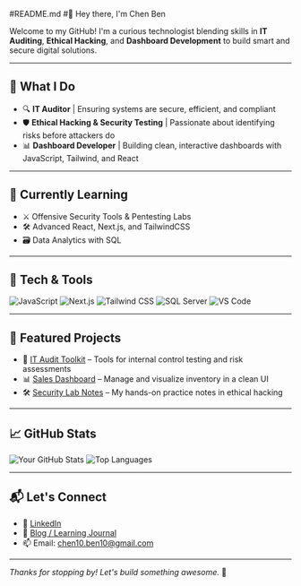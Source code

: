 #README.md
#👋 Hey there, I'm Chen Ben

Welcome to my GitHub! I'm a curious technologist blending skills in **IT Auditing**, **Ethical Hacking**, and **Dashboard Development** to build smart and secure digital solutions.

---

## 🚀 What I Do

- 🔍 **IT Auditor** | Ensuring systems are secure, efficient, and compliant  
- 🛡️ **Ethical Hacking & Security Testing** | Passionate about identifying risks before attackers do  
- 📊 **Dashboard Developer** | Building clean, interactive dashboards with JavaScript, Tailwind, and React

---

## 🧠 Currently Learning

- ⚔️ Offensive Security Tools & Pentesting Labs  
- 🛠️ Advanced React, Next.js, and TailwindCSS  
- 🗃️ Data Analytics with SQL

---

## 🔧 Tech & Tools

![JavaScript](https://img.shields.io/badge/-JavaScript-F7DF1E?logo=javascript&logoColor=black&style=flat-square)
![Next.js](https://img.shields.io/badge/-Next.js-000?logo=next.js&style=flat-square)
![Tailwind CSS](https://img.shields.io/badge/-Tailwind-38B2AC?logo=tailwind-css&logoColor=white&style=flat-square)
![SQL Server](https://img.shields.io/badge/-SQL%20Server-CC2927?logo=microsoft-sql-server&logoColor=white&style=flat-square)
![VS Code](https://img.shields.io/badge/-VS%20Code-007ACC?logo=visual-studio-code&logoColor=white&style=flat-square)

---

## 📌 Featured Projects

- 💼 [IT Audit Toolkit](https://github.com/your-username/it-audit-toolkit) – Tools for internal control testing and risk assessments  
- 📊 [Sales Dashboard](https://github.com/your-username/sales-dashboard) – Manage and visualize inventory in a clean UI  
- 🛠️ [Security Lab Notes](https://github.com/your-username/security-lab-notes) – My hands-on practice notes in ethical hacking

---

## 📈 GitHub Stats

![Your GitHub Stats](https://github-readme-stats.vercel.app/api?username=your-username&show_icons=true&theme=radical)
![Top Languages](https://github-readme-stats.vercel.app/api/top-langs/?username=your-username&layout=compact&theme=radical)

---

## 📬 Let's Connect

- 💼 [LinkedIn]([https://www.linkedin.com/in/your-profile](https://www.linkedin.com/feed/))
- 🧠 [Blog / Learning Journal](https://yourwebsite.com)
- 📫 Email: chen10.ben10@gmail.com

---

*Thanks for stopping by! Let's build something awesome.* 🚀
